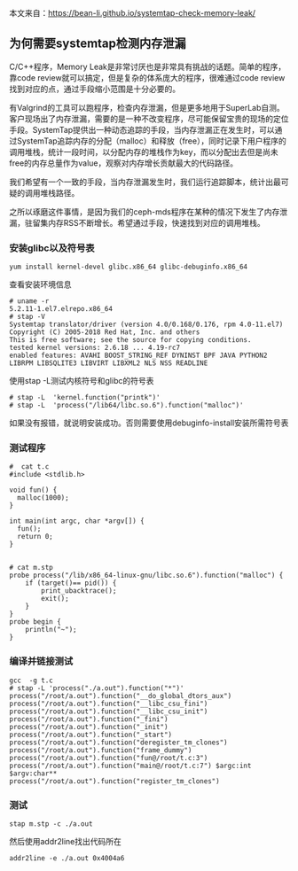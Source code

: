 本文来自：https://bean-li.github.io/systemtap-check-memory-leak/

## 为何需要systemtap检测内存泄漏

C/C++程序，Memory Leak是非常讨厌也是非常具有挑战的话题。简单的程序，靠code review就可以搞定，但是复杂的体系庞大的程序，很难通过code review找到对应的点，通过手段缩小范围是十分必要的。

有Valgrind的工具可以跑程序，检查内存泄漏，但是更多地用于SuperLab自测。客户现场出了内存泄漏，需要的是一种不改变程序，尽可能保留宝贵的现场的定位手段。SystemTap提供出一种动态追踪的手段，当内存泄漏正在发生时，可以通过SystemTap追踪内存的分配（malloc）和释放（free），同时记录下用户程序的调用堆栈，统计一段时间，以分配内存的堆栈作为key，而以分配出去但是尚未free的内存总量作为value，观察对内存增长贡献最大的代码路径。

我们希望有一个一致的手段，当内存泄漏发生时，我们运行追踪脚本，统计出最可疑的调用堆栈路径。

之所以琢磨这件事情，是因为我们的ceph-mds程序在某种的情况下发生了内存泄漏，驻留集内存RSS不断增长。希望通过手段，快速找到对应的调用堆栈。



### 安装glibc以及符号表

```
yum install kernel-devel glibc.x86_64 glibc-debuginfo.x86_64 
```

查看安装环境信息

```
# uname -r
5.2.11-1.el7.elrepo.x86_64
# stap -V
Systemtap translator/driver (version 4.0/0.168/0.176, rpm 4.0-11.el7)
Copyright (C) 2005-2018 Red Hat, Inc. and others
This is free software; see the source for copying conditions.
tested kernel versions: 2.6.18 ... 4.19-rc7
enabled features: AVAHI BOOST_STRING_REF DYNINST BPF JAVA PYTHON2 LIBRPM LIBSQLITE3 LIBVIRT LIBXML2 NLS NSS READLINE
```

使用stap -L测试内核符号和glibc的符号表

```
# stap -L  'kernel.function("printk")'
# stap -L  'process("/lib64/libc.so.6").function("malloc")'
```

如果没有报错，就说明安装成功。否则需要使用debuginfo-install安装所需符号表

### 测试程序

```
#  cat t.c
#include <stdlib.h>
 
void fun() {
  malloc(1000);
}
 
int main(int argc, char *argv[]) {
  fun();
  return 0;
}
 
 
# cat m.stp
probe process("/lib/x86_64-linux-gnu/libc.so.6").function("malloc") {
	if (target()== pid()) {
		print_ubacktrace();
		exit();
	}
}
probe begin {
	println("~");
}
```

### 编译并链接测试

```
gcc  -g t.c
# stap -L 'process("./a.out").function("*")'
process("/root/a.out").function("__do_global_dtors_aux")
process("/root/a.out").function("__libc_csu_fini")
process("/root/a.out").function("__libc_csu_init")
process("/root/a.out").function("_fini")
process("/root/a.out").function("_init")
process("/root/a.out").function("_start")
process("/root/a.out").function("deregister_tm_clones")
process("/root/a.out").function("frame_dummy")
process("/root/a.out").function("fun@/root/t.c:3")
process("/root/a.out").function("main@/root/t.c:7") $argc:int $argv:char**
process("/root/a.out").function("register_tm_clones")

```

### 测试

```
stap m.stp -c ./a.out
```

然后使用addr2line找出代码所在

```
addr2line -e ./a.out 0x4004a6   
```

